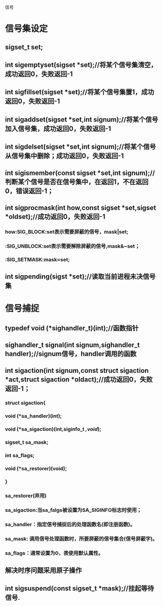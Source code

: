 信号
# 信号集设定
## sigset_t  set;
## int sigemptyset(sigset *set);//将某个信号集清空，成功返回0，失败返回-1
## int sigfillset(sigset *set);//将某个信号集置1，成功返回0，失败返回-1
## int sigaddset(sigset *set,int signum);//将某个信号加入信号集，成功返回0，失败返回-1
## int sigdelset(sigset *set,int signum);//将某个信号从信号集中删除；成功返回0，失败返回-1
## int sigismember(const sigset *set,int signum);//判断某个信号是否在信号集中，在返回1，不在返回0，错误返回-1；
## int sigprocmask(int how,const sigset *set,sigset *oldset);//成功返回0，失败返回-1
### how:SIG_BLOCK:set表示需要屏蔽的信号，mask|set;
###    :SIG_UNBLOCK:set表示需要解除屏蔽的信号,mask&~set；
###    :SIG_SETMASK:mask=set;
## int sigpending(sigst *set);//读取当前进程未决信号集

# 信号捕捉
## typedef void (*sighandler_t)(int);//函数指针
## sighandler_t signal(int signum,sighandler_t handler);//signum信号，handler调用的函数

## int sigaction(int signum,const struct sigaction *act,struct sigaction *oldact);//成功返回0，失败返回-1；
### struct sigaction{
###     void (*sa_handler)(int);
###     void (*sa_sigaction)(int,siginfo_t *,void*);
###     sigset_t sa_mask;
###     int sa_flags;
###     void (*sa_restorer)(void);
### }
### sa_restorer(弃用)
### sa_sigaction:当sa_falgs被设置为SA_SIGINFO标志时使用；
### sa_handler：指定信号捕捉后的处理函数名(即注册函数)。
### sa_mask: 调用信号处理函数时，所要屏蔽的信号集合(信号屏蔽字)。
### sa_flags：通常设置为0，表使用默认属性。

## 解决时序问题采用原子操作
## int sigsuspend(const sigset_t *mask);//挂起等待信号.
